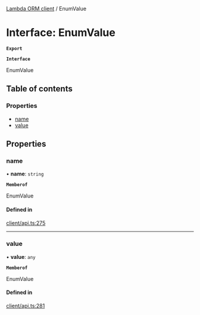 [Lambda ORM client](../README.md) / EnumValue

# Interface: EnumValue

**`Export`**

**`Interface`**

EnumValue

## Table of contents

### Properties

- [name](EnumValue.md#name)
- [value](EnumValue.md#value)

## Properties

### name

• **name**: `string`

**`Memberof`**

EnumValue

#### Defined in

[client/api.ts:275](https://github.com/FlavioLionelRita/lambdaorm-client-node/blob/3b26fb2/src/lib/client/api.ts#L275)

___

### value

• **value**: `any`

**`Memberof`**

EnumValue

#### Defined in

[client/api.ts:281](https://github.com/FlavioLionelRita/lambdaorm-client-node/blob/3b26fb2/src/lib/client/api.ts#L281)
